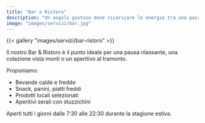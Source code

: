 ```yaml
---
title: "Bar e Ristoro"
description: "Un angolo gustoso dove ricaricare le energie tra una passeggiata e un tuffo in piscina."
image: "images/servizi/bar.jpg"
---
```


{{< gallery "images/servizi/bar-ristoro" >}}

Il nostro Bar & Ristoro è il punto ideale per una pausa rilassante, una colazione vista monti o un aperitivo al tramonto.

Proponiamo:
- Bevande calde e fredde
- Snack, panini, piatti freddi
- Prodotti locali selezionati
- Aperitivi serali con stuzzichini

Aperti tutti i giorni dalle 7:30 alle 22:30 durante la stagione estiva.